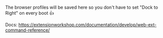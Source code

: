 The browser profiles will be saved here so you don't have to set "Dock to Right" on every boot 👍

Docs: https://extensionworkshop.com/documentation/develop/web-ext-command-reference/
